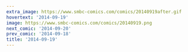 ```yaml
---
extra_image: https://www.smbc-comics.com/comics/20140919after.gif
hovertext: '2014-09-19'
image: https://www.smbc-comics.com/comics/20140919.png
next_comic: '2014-09-20'
prev_comic: '2014-09-18'
title: '2014-09-19'
---
```


